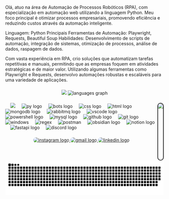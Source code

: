 <p align="left">Olá, atuo na área de Automação de Processos Robóticos (RPA), com especialização em automação web utilizando a linguagem Python. Meu foco principal é otimizar processos empresariais, promovendo eficiência e reduzindo custos através da automação inteligente.

Linguagem: Python
Principais Ferramentas de Automação: Playwright, Requests, Beautiful Soup
Habilidades: Desenvolvimento de scripts de automação, integração de sistemas, otimização de processos, análise de dados, raspagem de dados.

Com vasta experiência em RPA, crio soluções que automatizam tarefas repetitivas e manuais, permitindo que as empresas foquem em atividades estratégicas e de maior valor. Utilizando algumas ferramentas como Playwright e Requests, desenvolvo automações robustas e escaláveis para uma variedade de aplicações.</p>

###

<div align="center">
  <img src="https://github-readme-stats.vercel.app/api?username=VictorHaddad&show_icons=true&theme=github_dark">
  <img src="https://github-readme-stats.vercel.app/api/top-langs?username=VictorHaddad&locale=en&hide_title=false&layout=compact&card_width=320&langs_count=5&hide_border=false&theme=github_dark" height="168" alt="languages graph"/>
  
</div>

###

<img align="right" height="180" src="https://media.giphy.com/media/v1.Y2lkPTc5MGI3NjExc2xubTYxdHFuc2NhZzg5bm9ua2dscmljbHByYWwxMjR4ZDE1ZW9uciZlcD12MV9pbnRlcm5hbF9naWZfYnlfaWQmY3Q9Zw/st5a7FHzwqbHjC2Mpy/giphy.gif" style="border: 2px solid; border-radius: 13px;" />

###

<div align="left">
  <img width="12" />
  <img src="https://github.com/marwin1991/profile-technology-icons/assets/25181517/37cb517e-d059-4cc0-8124-1a72b663167c" height="30">
  <img width="12" />
  <img src="https://skillicons.dev/icons?i=py" height="30" alt="py logo"/>
  <img width="12" />
  <img src="https://skillicons.dev/icons?i=bots" height="30" alt="bots logo"/>
  <img width="12" />
  <img src="https://skillicons.dev/icons?i=css" height="30" alt="css logo"/>
  <img width="12" />
  <img src="https://skillicons.dev/icons?i=html" height="30" alt="html logo"/>
  <img width="12" />
  <img src="https://skillicons.dev/icons?i=mongodb" height="30" alt="mongodb logo"/>
  <img width="12" />
  <img src="https://skillicons.dev/icons?i=rabbitmq" height="30" alt="rabbitmq logo"/>
  <img width="12" />
  <img src="https://skillicons.dev/icons?i=vscode" height="30" alt="vscode logo"/>
  <img width="12" />
  <img src="https://skillicons.dev/icons?i=powershell" height="30" alt="powershell logo"/>
  <img width="12" />
  <img src="https://skillicons.dev/icons?i=mysql" height="30" alt="mysql logo"/>
  
  <img width="12" />
  <img src="https://skillicons.dev/icons?i=github" height="30" alt="github logo"/>
  <img width="12" />
  <img src="https://skillicons.dev/icons?i=git" height="30" alt="git logo"/>
  <img width="12" />
  <img src="https://skillicons.dev/icons?i=windows" height="30" alt="windows"/>
  <img width="12" />
  <img src="https://skillicons.dev/icons?i=regex" height="30" alt="regex"/>
  <img width="12" />
  <img src="https://skillicons.dev/icons?i=postman" height="30" alt="postman"/>
  <img width="12" />
  <img src="https://skillicons.dev/icons?i=obsidian" height="30" alt="obsidian logo"/>
  <img width="12" />
  <img src="https://skillicons.dev/icons?i=notion" height="30" alt="notion logo"/>
  <img width="12" />
  <img src="https://skillicons.dev/icons?i=fastapi" height="30" alt="fastapi logo"/>
  <img width="12" />
  <img src="https://skillicons.dev/icons?i=discord" height="30" alt="discord logo"/>
</div>

###

<div align="center">
  <a href="https://www.instagram.com/_victor_haddad_" target="_blank">
    <img src="https://img.shields.io/static/v1?message=Instagram&logo=instagram&label=&color=blue&logoColor=white&labelColor=black&style=for-the-badge" height="35" alt="instagram logo" style="border-radius: 12px;" />
  </a>
  <a href="mailto:vhaddad977@gmail.com" target="_blank">
    <img src="https://img.shields.io/static/v1?message=Gmail&logo=gmail&label=&color=D14836&logoColor=white&labelColor=&style=for-the-badge" height="35" alt="gmail logo" style="border-radius: 12px;" />
  </a>
  <a href="https://www.linkedin.com/in/victor-h-0a5071211/" target="_blank">
    <img src="https://img.shields.io/static/v1?message=LinkedIn&logo=linkedin&label=&color=0077B5&logoColor=white&labelColor=&style=for-the-badge" height="35" alt="linkedin logo" style="border-radius: 12px;" />
  </a>
</div>

###

<br clear="both">

<img src="https://raw.githubusercontent.com/rodrigozavan/rodrigozavan/output/snake.svg" alt="Snake animation" />

###


